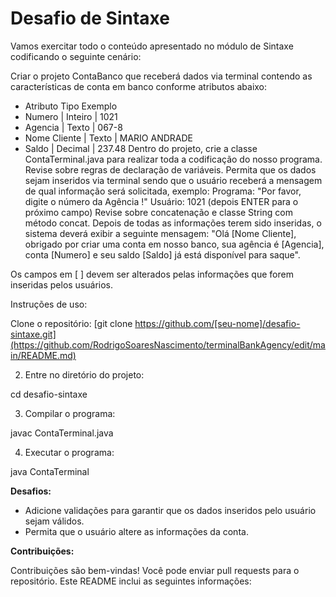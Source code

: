 
# Desafio de Sintaxe

Vamos exercitar todo o conteúdo apresentado no módulo de Sintaxe codificando o seguinte cenário:

Criar o projeto ContaBanco que receberá dados via terminal contendo as características de conta em banco conforme atributos abaixo:

* Atributo	Tipo	Exemplo
* Numero | Inteiro | 1021
* Agencia | Texto | 067-8
* Nome Cliente | Texto | MARIO ANDRADE
* Saldo | Decimal | 237.48
Dentro do projeto, crie a classe ContaTerminal.java para realizar toda a codificação do nosso programa.
Revise sobre regras de declaração de variáveis.
Permita que os dados sejam inseridos via terminal sendo que o usuário receberá a mensagem de qual informação será solicitada, exemplo:
Programa: "Por favor, digite o número da Agência !"
Usuário: 1021 (depois ENTER para o próximo campo)
Revise sobre concatenação e classe String com método concat.
Depois de todas as informações terem sido inseridas, o sistema deverá exibir a seguinte mensagem:
"Olá [Nome Cliente], obrigado por criar uma conta em nosso banco, sua agência é [Agencia], conta [Numero] e seu saldo [Saldo] já está disponível para saque".

Os campos em [ ] devem ser alterados pelas informações que forem inseridas pelos usuários.

Instruções de uso:

Clone o repositório:
[git clone https://github.com/[seu-nome]/desafio-sintaxe.git](https://github.com/RodrigoSoaresNascimento/terminalBankAgency/edit/main/README.md)


2. Entre no diretório do projeto:

cd desafio-sintaxe


3. Compilar o programa:

javac ContaTerminal.java


4. Executar o programa:

java ContaTerminal


**Desafios:**

* Adicione validações para garantir que os dados inseridos pelo usuário sejam válidos.
* Permita que o usuário altere as informações da conta.

**Contribuições:**

Contribuições são bem-vindas! Você pode enviar pull requests para o repositório.
Este README inclui as seguintes informações:

